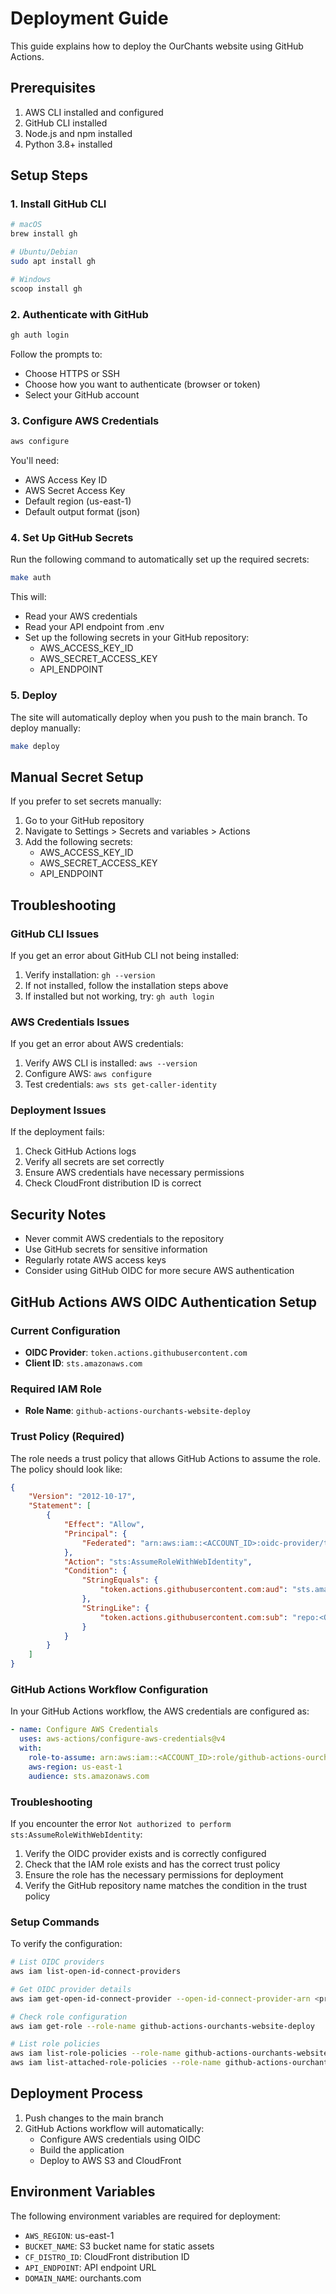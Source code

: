 # Deployment Guide

This guide explains how to deploy the OurChants website using GitHub Actions.

## Prerequisites

1. AWS CLI installed and configured
2. GitHub CLI installed
3. Node.js and npm installed
4. Python 3.8+ installed

## Setup Steps

### 1. Install GitHub CLI

```bash
# macOS
brew install gh

# Ubuntu/Debian
sudo apt install gh

# Windows
scoop install gh
```

### 2. Authenticate with GitHub

```bash
gh auth login
```

Follow the prompts to:
- Choose HTTPS or SSH
- Choose how you want to authenticate (browser or token)
- Select your GitHub account

### 3. Configure AWS Credentials

```bash
aws configure
```

You'll need:
- AWS Access Key ID
- AWS Secret Access Key
- Default region (us-east-1)
- Default output format (json)

### 4. Set Up GitHub Secrets

Run the following command to automatically set up the required secrets:

```bash
make auth
```

This will:
- Read your AWS credentials
- Read your API endpoint from .env
- Set up the following secrets in your GitHub repository:
  - AWS_ACCESS_KEY_ID
  - AWS_SECRET_ACCESS_KEY
  - API_ENDPOINT

### 5. Deploy

The site will automatically deploy when you push to the main branch. To deploy manually:

```bash
make deploy
```

## Manual Secret Setup

If you prefer to set secrets manually:

1. Go to your GitHub repository
2. Navigate to Settings > Secrets and variables > Actions
3. Add the following secrets:
   - AWS_ACCESS_KEY_ID
   - AWS_SECRET_ACCESS_KEY
   - API_ENDPOINT

## Troubleshooting

### GitHub CLI Issues

If you get an error about GitHub CLI not being installed:
1. Verify installation: `gh --version`
2. If not installed, follow the installation steps above
3. If installed but not working, try: `gh auth login`

### AWS Credentials Issues

If you get an error about AWS credentials:
1. Verify AWS CLI is installed: `aws --version`
2. Configure AWS: `aws configure`
3. Test credentials: `aws sts get-caller-identity`

### Deployment Issues

If the deployment fails:
1. Check GitHub Actions logs
2. Verify all secrets are set correctly
3. Ensure AWS credentials have necessary permissions
4. Check CloudFront distribution ID is correct

## Security Notes

- Never commit AWS credentials to the repository
- Use GitHub secrets for sensitive information
- Regularly rotate AWS access keys
- Consider using GitHub OIDC for more secure AWS authentication

## GitHub Actions AWS OIDC Authentication Setup

### Current Configuration
- **OIDC Provider**: `token.actions.githubusercontent.com`
- **Client ID**: `sts.amazonaws.com`

### Required IAM Role
- **Role Name**: `github-actions-ourchants-website-deploy`

### Trust Policy (Required)
The role needs a trust policy that allows GitHub Actions to assume the role. The policy should look like:
```json
{
    "Version": "2012-10-17",
    "Statement": [
        {
            "Effect": "Allow",
            "Principal": {
                "Federated": "arn:aws:iam::<ACCOUNT_ID>:oidc-provider/token.actions.githubusercontent.com"
            },
            "Action": "sts:AssumeRoleWithWebIdentity",
            "Condition": {
                "StringEquals": {
                    "token.actions.githubusercontent.com:aud": "sts.amazonaws.com"
                },
                "StringLike": {
                    "token.actions.githubusercontent.com:sub": "repo:<ORG>/<REPO>:*"
                }
            }
        }
    ]
}
```

### GitHub Actions Workflow Configuration
In your GitHub Actions workflow, the AWS credentials are configured as:
```yaml
- name: Configure AWS Credentials
  uses: aws-actions/configure-aws-credentials@v4
  with:
    role-to-assume: arn:aws:iam::<ACCOUNT_ID>:role/github-actions-ourchants-website-deploy
    aws-region: us-east-1
    audience: sts.amazonaws.com
```

### Troubleshooting
If you encounter the error `Not authorized to perform sts:AssumeRoleWithWebIdentity`:
1. Verify the OIDC provider exists and is correctly configured
2. Check that the IAM role exists and has the correct trust policy
3. Ensure the role has the necessary permissions for deployment
4. Verify the GitHub repository name matches the condition in the trust policy

### Setup Commands
To verify the configuration:
```bash
# List OIDC providers
aws iam list-open-id-connect-providers

# Get OIDC provider details
aws iam get-open-id-connect-provider --open-id-connect-provider-arn <provider-arn>

# Check role configuration
aws iam get-role --role-name github-actions-ourchants-website-deploy

# List role policies
aws iam list-role-policies --role-name github-actions-ourchants-website-deploy
aws iam list-attached-role-policies --role-name github-actions-ourchants-website-deploy
```

## Deployment Process
1. Push changes to the main branch
2. GitHub Actions workflow will automatically:
   - Configure AWS credentials using OIDC
   - Build the application
   - Deploy to AWS S3 and CloudFront

## Environment Variables
The following environment variables are required for deployment:
- `AWS_REGION`: us-east-1
- `BUCKET_NAME`: S3 bucket name for static assets
- `CF_DISTRO_ID`: CloudFront distribution ID
- `API_ENDPOINT`: API endpoint URL
- `DOMAIN_NAME`: ourchants.com 